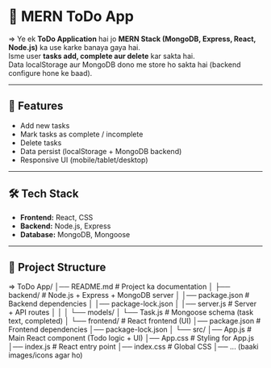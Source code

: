 # 📝 MERN ToDo App

=> Ye ek **ToDo Application** hai jo **MERN Stack (MongoDB, Express, React, Node.js)** ka use karke banaya gaya hai.  
Isme user **tasks add, complete aur delete** kar sakta hai.  
Data localStorage aur MongoDB dono me store ho sakta hai (backend configure hone ke baad).

---

## 🚀 Features
- Add new tasks
- Mark tasks as complete / incomplete
- Delete tasks
- Data persist (localStorage + MongoDB backend)
- Responsive UI (mobile/tablet/desktop)

---

## 🛠 Tech Stack
- **Frontend:** React, CSS
- **Backend:** Node.js, Express
- **Database:** MongoDB, Mongoose

---

## 📂 Project Structure

=> ToDo App/
    │── README.md                 # Project ka documentation
    │
    ├── backend/                  # Node.js + Express + MongoDB server
    │     │── package.json          # Backend dependencies
    │     │── package-lock.json
    │     │── server.js             # Server + API routes
    │     │
    │     └── models/
    │          └── Task.js           # Mongoose schema (task text, completed)
    │
    └── frontend/                 # React frontend (UI)
         │── package.json          # Frontend dependencies
         │── package-lock.json
         │
         └── src/
              │── App.js            # Main React component (Todo logic + UI)
              │── App.css           # Styling for App.js
              │── index.js          # React entry point
              │── index.css         # Global CSS
              │── ... (baaki images/icons agar ho)
